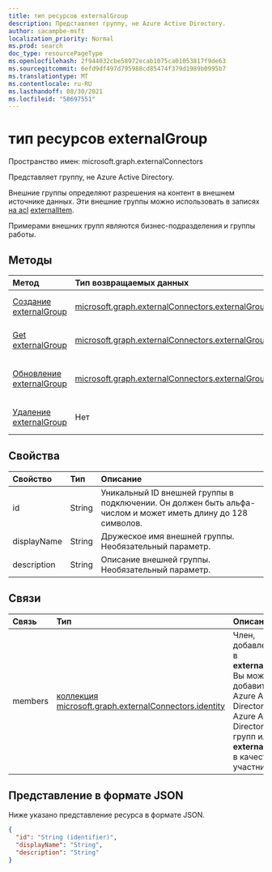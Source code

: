 ```yaml
---
title: тип ресурсов externalGroup
description: Представляет группу, не Azure Active Directory.
author: sacampbe-msft
localization_priority: Normal
ms.prod: search
doc_type: resourcePageType
ms.openlocfilehash: 2f944032cbe58972ecab1075ca01053817f9de63
ms.sourcegitcommit: 6efd9df497d795988cd85474f379d1989b0995b7
ms.translationtype: MT
ms.contentlocale: ru-RU
ms.lasthandoff: 08/30/2021
ms.locfileid: "58697551"
---
```

# <a name="externalgroup-resource-type"></a>тип ресурсов externalGroup

Пространство имен: microsoft.graph.externalConnectors

Представляет группу, не Azure Active Directory.

Внешние группы определяют разрешения на контент в внешнем источнике данных. Эти внешние группы можно использовать в записях [на acl](../resources/externalconnectors-externalitem.md) [externalItem](../resources/externalconnectors-externalitem.md).

Примерами внешних групп являются бизнес-подразделения и группы работы.

## <a name="methods"></a>Методы

|Метод|Тип возвращаемых данных|Описание|
|:---|:---|:---|
|[Создание externalGroup](../api/externalconnectors-externalconnection-post-groups.md)|[microsoft.graph.externalConnectors.externalGroup](../resources/externalconnectors-externalgroup.md)|Создайте новый **объект externalGroup.**|
|[Get externalGroup](../api/externalconnectors-externalgroup-get.md)|[microsoft.graph.externalConnectors.externalGroup](../resources/externalconnectors-externalgroup.md)|Получите **объект externalGroup.**|
|[Обновление externalGroup](../api/externalconnectors-externalgroup-update.md)|[microsoft.graph.externalConnectors.externalGroup](../resources/externalconnectors-externalgroup.md)|Обновление свойств объекта **externalGroup.**|
|[Удаление externalGroup](../api/externalconnectors-externalgroup-delete.md)|Нет|Удаление **объекта externalGroup.**|

## <a name="properties"></a>Свойства

| Свойство    | Тип   | Описание                                                                                                              |
|:------------|:-------|:-------------------------------------------------------------------------------------------------------------------------|
| id          | String | Уникальный ID внешней группы в подключении. Он должен быть альфа-числом и может иметь длину до 128 символов. |
| displayName | String | Дружеское имя внешней группы. Необязательный параметр.                                                                       |
| description | String | Описание внешней группы. Необязательный параметр.        

## <a name="relationships"></a>Связи

| Связь | Тип                                                                  | Описание                                               |
|:-------------|:----------------------------------------------------------------------|:----------------------------------------------------------|
| members      | [коллекция microsoft.graph.externalConnectors.identity](../resources/externalconnectors-identity.md) | Член, добавленный в **externalGroup.** Вы можете добавить Azure Active Directory, Azure Active Directory групп или **externalGroup** в качестве участников. |

## <a name="json-representation"></a>Представление в формате JSON
Ниже указано представление ресурса в формате JSON.
<!-- {
  "blockType": "resource",
  "keyProperty": "id",
  "@odata.type": "microsoft.graph.externalConnectors.externalGroup",
  "baseType": "microsoft.graph.entity",
  "openType": false
}
-->
``` json
{
  "id": "String (identifier)",
  "displayName": "String",
  "description": "String"
}
```
